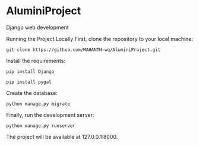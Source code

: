 # AluminiProject
Django web development

Running the Project Locally
First, clone the repository to your local machine:
```
git clone https://github.com/MAHANTH-wq/AluminiProject.git
```
Install the requirements:
```
pip install Django
```
```
pip install pygal
```
Create the database:
```
python manage.py migrate
```
Finally, run the development server:
```
python manage.py runserver
```
The project will be available at 127.0.0.1:8000.
